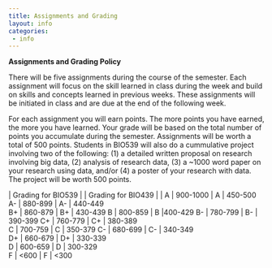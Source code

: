 ```yaml
---
title: Assignments and Grading
layout: info
categories:
 - info
---
```


**Assignments and Grading Policy**

There will be five assignments during the course of the semester.  Each assignment will focus on the skill learned in class during the week and build on skills and concepts learned in previous weeks. These assignments will be initiated in class and are due at the end of the following week. 

For each assignment you will earn points. The more points you have earned, the more you have learned. Your grade will be based on the total number of points you accumulate during the semester. Assignments will be worth a total of 500 points. Students in BIO539 will also do a cummulative project involving two of the following: (1) a detailed written proposal on research involving big data, (2) analysis of research data, (3) a ~1000 word paper on your research using data, and/or (4) a poster of your research with data. The project will be worth 500 points.

| Grading for BIO539  | | Grading for BIO439  | |
A | 900-1000 | A | 450-500  
A- | 880-899 | A- | 440-449  
B+ | 860-879  | B+ | 430-439 
B | 800-859  | B |400-429 
B- | 780-799  | B- | 390-399 
C+ | 760-779  | C+ | 380-389  
C | 700-759  | C | 350-379 
C- | 680-699  | C- | 340-349  
D+ | 660-679  | D+ | 330-339  
D | 600-659   | D | 300-329  
F | <600  | F | <300




 
 
 

 
